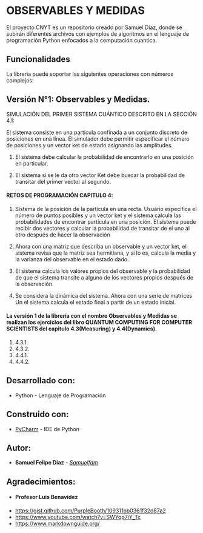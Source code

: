 # OBSERVABLES Y MEDIDAS
El proyecto CNYT es un repositorio creado por Samuel Díaz, donde se subirán diferentes archivos con ejemplos de algoritmos en el lenguaje de programación Python enfocados a la computación cuantica.

## Funcionalidades
La libreria puede soportar las siguientes operaciones con números complejos:

## Versión N°1: Observables y Medidas.
SIMULACIÓN DEL PRIMER SISTEMA CUÁNTICO DESCRITO EN LA SECCIÓN 4.1:

El sistema consiste en una partícula confinada a un conjunto discreto de posiciones en una línea. El simulador debe permitir especificar el número de posiciones y un vector ket de estado asignando las amplitudes.

1. El sistema debe calcular la probabilidad de encontrarlo en una posición en particular.

2. El sistema si se le da otro vector Ket debe buscar la probabilidad de transitar del primer vector al segundo.

#### RETOS DE PROGRAMACIÓN CAPITULO 4:

1. Sistema de la posición de la partícula en una recta. Usuario especifica el número de puntos posibles y un vector ket y el sistema calcula las probabilidades de encontrar partícula en una posición. El sistema puede recibir dos vectores y calcular la probabilidad de transitar de el uno al otro después de hacer la observación

2. Ahora con una matriz que describa un observable y un vector ket, el sistema revisa que la matriz sea hermitiana, y si lo es, calcula la media y la varianza del observable en el estado dado.

3. El sistema calcula los valores propios del observable y la probabilidad de que el sistema transite a alguno de los vectores propios después de la observación.

4. Se considera la dinámica del sistema. Ahora con una serie de matrices Un el sistema calcula el estado final a partir de un estado inicial.

#### La versión 1 de la librería con el nombre Observables y Medidas se realizan los ejercicios del libro QUANTUM COMPUTING FOR COMPUTER SCIENTISTS del capitulo 4.3(Measuring) y 4.4(Dynamics).
1. 4.3.1.
2. 4.3.2.
3. 4.4.1.
4. 4.4.2.

## Desarrollado con:
- Python - Lenguaje de Programación
## Construido con:
- [PyCharm](https://www.jetbrains.com/pycharm/) - IDE de Python
## Autor:
- **Samuel Felipe Díaz** - [*Samuelfdm*](https://github.com/Samuelfdm)
## Agradecimientos:
- #### Profesor Luis Benavidez
- <https://gist.github.com/PurpleBooth/109311bb0361f32d87a2>
- <https://www.youtube.com/watch?v=SWYqp7iY_Tc>
- <https://www.markdownguide.org/>